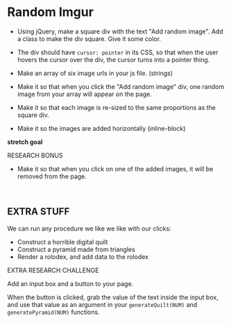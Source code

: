 # Random Imgur

* Using jQuery, make a square div with the text "Add random image". Add a class to make the div square. Give it some color.

* The div should have `cursor: pointer` in its CSS, so that when the user hovers the cursor over the div, the cursor turns into a pointer thing.

* Make an array of six image urls in your js file. (strings)

* Make it so that when you click the "Add random image" div, one random image from your array will appear on the page.

* Make it so that each image is re-sized to the same proportions as the square div.

* Make it so the images are added horizontally (inline-block)

**stretch goal**

RESEARCH BONUS

* Make it so that when you click on one of the added images, it will be removed from the page.

<br>


## EXTRA STUFF


We can run any procedure we like we like with our clicks:

* Construct a horrible digital quilt
* Construct a pyramid made from triangles
* Render a rolodex, and add data to the rolodex

EXTRA RESEARCH CHALLENGE

Add an input box and a button to your page.

When the button is clicked, grab the value of the text inside the input box, and use that value as an argument in your `generateQuilt(NUM)` and `generatePyramid(NUM)` functions.
